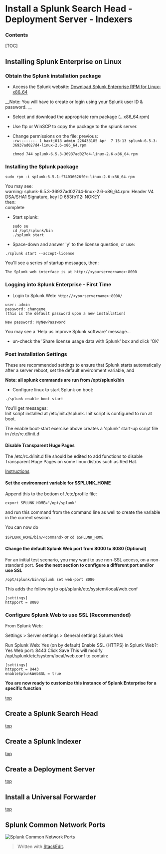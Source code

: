 
# Install a Splunk Search Head - Deployment Server - Indexers

### Contents
[TOC]
## Installing Splunk Enterprise on Linux

### Obtain the Splunk installation package

* Access the Splunk website:
<a href="https://www.splunk.com/en_us/download/sem.html?ac=ga_usa_brand_enterprise_exact_Mar17&_kk=splunk%2520enterprise&gclid=CIvWzN6Hk9MCFQsRgQodK_QARg" target="_blank">Download Splunk Enterprise RPM for Linux-x86_64</a>

__Note: You will have to create or login using your Splunk user ID & password.  __

* Select and download the appropriate rpm package (...x86_64.rpm)
* Use ftp or WinSCP to copy the package to the splunk server.  
* Change permissions on the file:
previous:  
```-rw-------. 1 baxtj018 admin 226438185 Apr  7 15:13 splunk-6.5.3-36937ad027d4-linux-2.6-x86_64.rpm```

	```chmod 744 splunk-6.5.3-36937ad027d4-linux-2.6-x86_64.rpm```

### Installing the Splunk package

```sudo rpm -i splunk-6.5.1-f74036626f0c-linux-2.6-x86_64.rpm  ```

You may see:  
warning: splunk-6.5.3-36937ad027d4-linux-2.6-x86_64.rpm: Header V4 DSA/SHA1 Signature, key ID 653fb112: NOKEY  
then:  
complete  

* Start splunk:
	```
	sudo su
	cd /opt/splunk/bin  
	./splunk start  
	```  
    
* Space-down and answer 'y' to the license question, or use:  

```./splunk start --accept-license```

You'll see a series of startup messages, then:  

```The Splunk web interface is at http://<yourservername>:8000```

### Logging into Splunk Enterprise - First Time 

* Login to Splunk Web: ```http://<yourservername>:8000/```
```
user: admin
password: changeme
(this is the default password upon a new installation)

New password: MyNewPassword
```
You may see a 'Help us improve Splunk software' message...  

* un-check the 'Share license usage data with Splunk' box  and click 'OK'  

### Post Installation Settings

These are recommended settings to ensure that Splunk starts automatically after a server reboot, set the default environment variable, and 

__Note: all splunk commands are run from /opt/splunk/bin__

* Configure linux to start Splunk on boot:

```./splunk enable boot-start```  

You'll get messages:  
Init script installed at /etc/init.d/splunk.
Init script is configured to run at boot.

The enable boot-start exercise above creates a 'splunk' start-up script file in /etc/rc.d/init.d

#### Disable Transparent Huge Pages

The /etc/rc.d/init.d file should be edited to add functions to disable Transparent Huge Pages on some linux distros such as Red Hat.

<a href="https://github.com/packetiq/SplunkArchitect/blob/master/DisableTransparentHugePages.md" target="_blank">Instructions</a>

#### Set the environment variable for $SPLUNK_HOME

Append this to the bottom of /etc/profile file:

```export SPLUNK_HOME="/opt/splunk"```

and run this command from the command line as well to create the variable in the current session.  

You can now do

```$SPLUNK_HOME/bin/<command>```
or
```cd $SPLUNK_HOME```

#### Change the default Splunk Web port from 8000 to 8080 (Optional)

For an initial test scenario, you may want to use non-SSL access, on a non-standard port. __See the next section to configure a different port and/or use SSL__

```/opt/splunk/bin/splunk set web-port 8080```

This adds the following to opt/splunk/etc/system/local/web.conf

	[settings]
	httpport = 8080  


### Configure Splunk Web to use SSL (Recommended)

From Splunk Web:

Settings > Server settings > General settings 
Splunk Web

Run Splunk Web: Yes (on by default)
Enable SSL (HTTPS) in Splunk Web?: Yes
Web port: 8443
Click Save
This will modify /opt/splunk/etc/system/local/web.conf to contain:
```
[settings]
httpport = 8443
enableSplunkWebSSL = true
```

__You are now ready to customize this instance of Splunk Enterprise for a specific function__

[top](#Contents)

## Create a Splunk Search Head

[top](#Contents)

## Create a Splunk Indexer 
[top](#Contents)

## Create a Deployment Server

[top](#Contents)

## Install a Universal Forwarder

[top](#Contents)

## Splunk Common Network Ports

![Splunk Common Network Ports](369-splunk-common-network-ports-ver1.5.jpg)  

> Written with [StackEdit](https://stackedit.io/).
